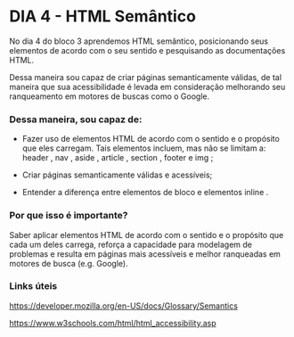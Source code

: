 # DIA 4 - HTML Semântico

No dia 4 do bloco 3 aprendemos HTML semântico, posicionando seus elementos de acordo com o seu sentido e pesquisando as documentações HTML.

Dessa maneira sou capaz de criar páginas semanticamente válidas, de tal maneira que sua acessibilidade é levada em consideração melhorando seu ranqueamento em motores de buscas como o Google.

### Dessa maneira, sou capaz de:

* Fazer uso de elementos HTML de acordo com o sentido e o propósito que eles carregam. Tais elementos incluem, mas não se limitam a: header , nav , aside , article , section , footer e img ;

* Criar páginas semanticamente válidas e acessíveis;

* Entender a diferença entre elementos de bloco e elementos inline .


### Por que isso é importante?

Saber aplicar elementos HTML de acordo com o sentido e o propósito que cada um deles carrega, reforça a capacidade para modelagem de problemas e resulta em páginas mais acessíveis e melhor ranqueadas em motores de busca (e.g. Google).


### Links úteis

https://developer.mozilla.org/en-US/docs/Glossary/Semantics

https://www.w3schools.com/html/html_accessibility.asp

